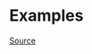 


# Examples


[Source](http://www.rubydoc.info/gems/rubocop/RuboCop/Cop/Style/StabbyLambdaParentheses)